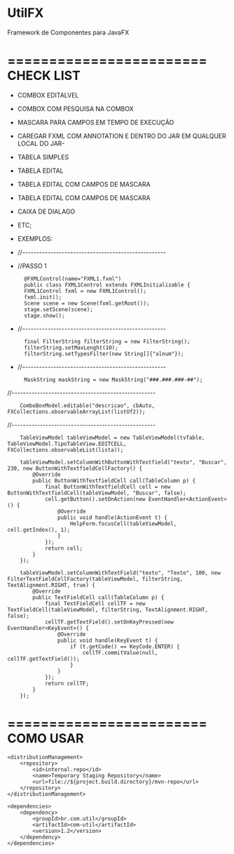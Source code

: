# UtilFX
Framework de Componentes para JavaFX

========================
CHECK LIST
========================
+ COMBOX EDITALVEL
+ COMBOX COM PESQUISA NA COMBOX
+ MASCARA PARA CAMPOS EM TEMPO DE EXECUÇÃO
+ CAREGAR FXML COM ANNOTATION E DENTRO DO JAR EM QUALQUER LOCAL DO JAR- 
+ TABELA SIMPLES
+ TABELA EDITAL 
+ TABELA EDITAL COM CAMPOS DE MASCARA
+ TABELA EDITAL COM CAMPOS DE MASCARA
+ CAIXA DE DIALAGO
+ ETC;

+ EXEMPLOS:

+ //---------------------------------------------------
+ //PASSO 1

        @FXMLControl(name="FXML1.fxml")
        public class FXML1Control extends FXMLInitializable {
        FXML1Control fxml = new FXML1Control();
        fxml.init();
        Scene scene = new Scene(fxml.getRoot());
        stage.setScene(scene);
        stage.show();

+ //---------------------------------------------------
 
        final FilterString filterString = new FilterString();
        filterString.setMaxLenght(10);
        filterString.setTypesFilter(new String[]{"alnum"});

+ //---------------------------------------------------

        MaskString maskString = new MaskString("###.###.###-##");

//---------------------------------------------------

        ComboBoxModel.editable("descricao", cbAuto, FXCollections.observableArrayList(listUf2));

//---------------------------------------------------

        TableViewModel tableViewModel = new TableViewModel(tvTable, TableViewModel.TipoTableView.EDITCELL,      FXCollections.observableList(lista));

        tableViewModel.setColumnWithButtonWithTextfield("texto", "Buscar", 230, new ButtonWithTextfieldCellFactory() {
            @Override
            public ButtonWithTextfieldCell call(TableColumn p) {
                final ButtonWithTextfieldCell cell = new ButtonWithTextfieldCell(tableViewModel, "Buscar", false);
                cell.getButton().setOnAction(new EventHandler<ActionEvent>() {
                    @Override
                    public void handle(ActionEvent t) {
                        HelpForm.focusCell(tableViewModel, cell.getIndex(), 1);
                    }
                });
                return cell;
            }
        });

        tableViewModel.setColumnWithTextField("texto", "Texto", 100, new FilterTextFieldCellFactory(tableViewModel, filterString, TextAlignment.RIGHT, true) {
            @Override
            public TextFieldCell call(TableColumn p) {
                final TextFieldCell cellTF = new TextFieldCell(tableViewModel, filterString, TextAlignment.RIGHT, false);
                cellTF.getTextField().setOnKeyPressed(new EventHandler<KeyEvent>() {
                    @Override
                    public void handle(KeyEvent t) {
                        if (t.getCode() == KeyCode.ENTER) {
                            cellTF.commitValue(null, cellTF.getTextField());
                        }
                    }
                });
                return cellTF;
            }
        });


========================
COMO USAR
========================

    <distributionManagement>
        <repository>
            <id>internal.repo</id>
            <name>Temporary Staging Repository</name>
            <url>file://${project.build.directory}/mvn-repo</url>
        </repository>
    </distributionManagement>

    <dependencies>
        <dependency>
            <groupId>br.com.util</groupId>
            <artifactId>com-util</artifactId>
            <version>1.2</version>
        </dependency>
    </dependencies>



